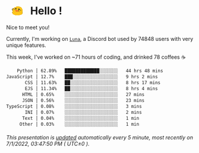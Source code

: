 <h1>   <img src="./spoinky.gif" style="vertical-align:middle;" width="30px">   Hello ! </h1>

Nice to meet you!

Currently, I'm working on <a href='https://github.com/Asgarrrr/Luna'>`Luna`</a>, a Discord bot used by 74848 users with very unique features.

This week, I've worked on ~71 hours of coding, and drinked 78 coffees ☕

```
    Python │ 62.89%   █████████████░░░░░░░   44 hrs 48 mins
JavaScript │ 12.7%    ███░░░░░░░░░░░░░░░░░   9 hrs 2 mins
       CSS │ 11.63%   ██░░░░░░░░░░░░░░░░░░   8 hrs 17 mins
       EJS │ 11.34%   ██░░░░░░░░░░░░░░░░░░   8 hrs 4 mins
      HTML │ 0.65%    ░░░░░░░░░░░░░░░░░░░░   27 mins
      JSON │ 0.56%    ░░░░░░░░░░░░░░░░░░░░   23 mins
TypeScript │ 0.08%    ░░░░░░░░░░░░░░░░░░░░   3 mins
       INI │ 0.07%    ░░░░░░░░░░░░░░░░░░░░   2 mins
      Text │ 0.04%    ░░░░░░░░░░░░░░░░░░░░   1 min
     Other │ 0.03%    ░░░░░░░░░░░░░░░░░░░░   1 min
```

###### This presentation is [updated](https://github.com/Asgarrrr) automatically every 5 minute, most recently on 7/1/2022, 03:47:50 PM ( UTC±0 ).